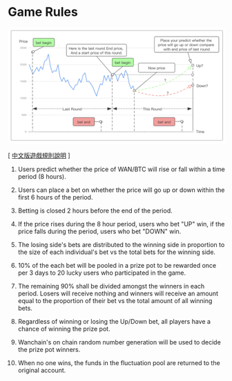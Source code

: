 # Game Rules

![GameRuleImg](./img/gameRule.png)

[ [中文版遊戲規則說明](./GameRule_cn.md) ]

1. Users predict whether the price of WAN/BTC will rise or fall within a time period (8 hours).

2. Users can place a bet on whether the price will go up or down within the first 6 hours of the period.

3. Betting is closed 2 hours before the end of the period.

4. If the price rises during the 8 hour period, users who bet "UP" win, if the price falls during the period, users who bet "DOWN" win.

5. The losing side's bets are distributed to the winning side in proportion to the size of each individual's bet vs the total bets for the winning side.

6. 10% of the each bet will be pooled in a prize pot to be rewarded once per 3 days to 20 lucky users who participated in the game.

7. The remaining 90% shall be divided amongst the winners in each period. Losers will receive nothing and winners will receive an amount equal to the proportion of their bet vs the total amount of all winning bets. 

8. Regardless of winning or losing the Up/Down bet, all players have a chance of winning the prize pot.

9. Wanchain's on chain random number generation will be used to decide the prize pot winners.

10. When no one wins, the funds in the fluctuation pool are returned to the original account.
